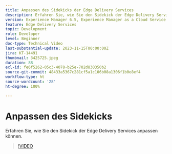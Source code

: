 ```yaml
---
title: Anpassen des Sidekicks der Edge Delivery Services
description: Erfahren Sie, wie Sie den Sidekick der Edge Delivery Services anpassen können.
version: Experience Manager 6.5, Experience Manager as a Cloud Service
feature: Edge Delivery Services
topic: Development
role: Developer
level: Beginner
doc-type: Technical Video
last-substantial-update: 2023-11-15T00:00:00Z
jira: KT-14491
thumbnail: 3425725.jpeg
duration: 88
exl-id: fe6f5262-05c3-4078-b25e-702d830350b2
source-git-commit: 48433a5367c281cf5a1c106b08a1306f1b0e8ef4
workflow-type: ht
source-wordcount: '28'
ht-degree: 100%

---
```


# Anpassen des Sidekicks

Erfahren Sie, wie Sie den Sidekick der Edge Delivery Services anpassen können.

>[!VIDEO](https://video.tv.adobe.com/v/3438008/?learn=on&captions=ger)
